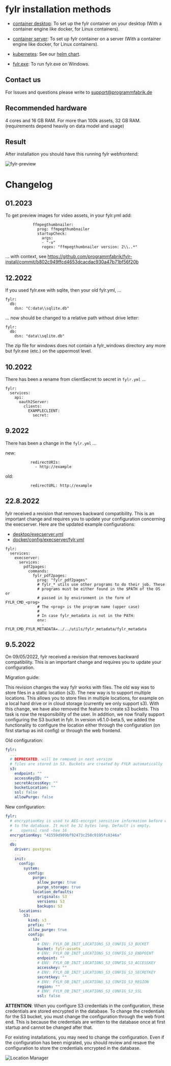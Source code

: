 # fylr installation methods

* [container desktop](desktop/README.md): To set up the fylr container on your desktop (With a container engine like docker, for Linux containers).

* [container server](docker/README.md): To set up fylr container on a server (With a container engine like docker, for Linux containers).

* [kubernetes](https://github.com/programmfabrik/fylr-helm): See our [helm chart](https://github.com/programmfabrik/fylr-helm).

* [fylr.exe](windows/README.md): To run fylr.exe on Windows.

## Contact us

For Issues and questions please write to support@programmfabrik.de

## Recommended hardware

4 cores and 16 GB RAM. For more than 100k assets, 32 GB RAM. (requirements depend heavily on data model and usage)

## Result 

After installation you should have this running fylr webfrontend:

![fylr-preview](assets/fylr-preview.png)

# Changelog

## 01.2023

To get preview images for video assets, in your fylr.yml add:

```
            ffmpegthumbnailer:
              prog: ffmpegthumbnailer
              startupCheck:
                args:
                - "-v"
                regex: "ffmpegthumbnailer version: 2\\..*"
```

  ... with context, see https://github.com/programmfabrik/fylr-install/commit/b802c949ffcd4653dcacdac930a47b71bf56f20b

## 12.2022

If you used fylr.exe with sqlite, then your old fylr.yml, ...

```
fylr:
  db:
    dsn: "C:data\\sqlite.db"
```

... now should be changed to a relative path without drive letter:

```
fylr:
  db:
    dsn: "data\\sqlite.db"
```

The zip file for windows does not contain a fylr_windows directory any more but fylr.exe (etc.) on the uppermost level.

## 10.2022

There has been a rename from clientSecret to secret in `fylr.yml` ...

```
fylr:
  services:
    api:
      oauth2Server:
        clients:
          EXAMPLECLIENT:
            secret:
```

## 9.2022

There has been a change in the `fylr.yml` ...

new:

```
           redirectURIs:
             - http://example
```

old:

```
           redirectURL: http://example
```

## 22.8.2022

fylr received a revision that removes backward compatibility. This is an important change and requires you to update your configuration concerning the execserver. Here are the updated example configurations:

* [desktop/execserver.yml](desktop/execserver.yml)
* [docker/config/execserver/fylr.yml](docker/config/execserver/fylr.yml)

```
fylr:
  services:
    execserver:
      services:
        pdf2pages:
          commands:
            fylr_pdf2pages:
              prog: "fylr_pdf2pages"
              # fylr_* utils use other programs to do their job. These
              # programs must be either found in the $PATH of the OS or
              # passed in by environment in the form of FYLR_CMD_<prog>
              # The <prog> is the program name (upper case)
              #
              # In case fylr_metadata is not in the PATH:
              env:
                - FYLR_CMD_FYLR_METADATA=../../utils/fylr_metadata/fylr_metadata
```

## 9.5.2022

On 09/05/2022, fylr received a revision that removes backward compatibility. This is an important change and requires you to update your configuration.

Migration guide:

This revision changes the way fylr works with files. The old way was to store files in a static location (s3). The new way is to support multiple locations. This allows you to store files in multiple locations, for example on a local hard drive or in cloud storage (currently we only support s3). With this change, we have also removed the feature to create s3 buckets. This task is now the responsibility of the user. In addition, we now finally support configuring the S3 bucket in fylr. In version v6.1.0-beta.5, we added the functionality to configure the location either through the configuration (on first startup as init config) or through the web frontend.

Old configuration:

```yaml
fylr:
  ...
  # DEPRECATED, will be removed in next version
  # files are stored in S3. Buckets are created by FYLR automatically
  s3:
    endpoint: ""
    accessKeyID: ""
    secretAccessKey: ""
    bucketLocation: ""
    ssl: false
    allowPurge: false
```

New configuration:

```yaml
fylr:
  # encryptionKey is used to AES-encrypt sensitive information before writing it
  # to the database. It must be 32 bytes long. Default is empty.
  #    openssl rand -hex 16
  encryptionKey: "41559d909bf92473c250c0195fc8346a"
  ...
  db:
    driver: postgres
    ...
    init:
      config:
        system:
          config:
            purge:
              allow_purge: true
              purge_storage: true
            location_defaults:
              originals: S3
              versions: S3
              backups: S3
      locations:
        S3:
          kind: s3
          prefix: ""
          allow_purge: true
          config:
            s3:
              # ENV: FYLR_DB_INIT_LOCATIONS_S3_CONFIG_S3_BUCKET
              bucket: fylr-assets
              # ENV: FYLR_DB_INIT_LOCATIONS_S3_CONFIG_S3_ENDPOINT
              endpoint: ""
              # ENV: FYLR_DB_INIT_LOCATIONS_S3_CONFIG_S3_ACCESSKEY
              accesskey: ""
              # ENV: FYLR_DB_INIT_LOCATIONS_S3_CONFIG_S3_SECRETKEY
              secretkey: ""
              # ENV: FYLR_DB_INIT_LOCATIONS_S3_CONFIG_S3_REGION
              region: ""
              # ENV: FYLR_DB_INIT_LOCATIONS_S3_CONFIG_S3_SSL
              ssl: false
```

**ATTENTION**: When you configure S3 credentials in the configuration, these credentials are stored encrypted in the database. To change the credentials for the S3 bucket, you must change the configuration through the web front end. This is because the credentials are written to the database once at first startup and cannot be changed after that.

For existing installations, you may need to change the configuration. Even if the configuration has been migrated, you should review and resave the configuration to store the credentials encrypted in the database.

![Location Manager](docs/storage_location_manager.png)

